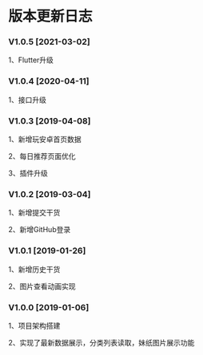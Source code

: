 # 版本更新日志

### V1.0.5 [2021-03-02]

1、Flutter升级

### V1.0.4 [2020-04-11]

1、接口升级

### V1.0.3 [2019-04-08]

1、新增玩安卓首页数据

2、每日推荐页面优化

3、插件升级

### V1.0.2 [2019-03-04]

1、新增提交干货

2、新增GitHub登录

### V1.0.1 [2019-01-26]

1、新增历史干货

2、图片查看动画实现

### V1.0.0 [2019-01-06]

1、项目架构搭建

2、实现了最新数据展示，分类列表读取，妹纸图片展示功能